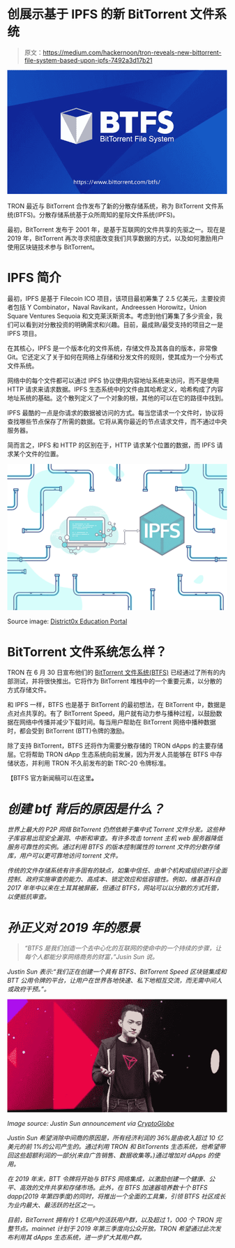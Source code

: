 # 创展示基于 IPFS 的新 BitTorrent 文件系统

> 原文：<https://medium.com/hackernoon/tron-reveals-new-bittorrent-file-system-based-upon-ipfs-7492a3d17b21>

![](img/c0a837ac8a581a8678f007a745a902f5.png)

TRON 最近与 BitTorrent 合作发布了新的分散存储系统，称为 BitTorrent 文件系统(BTFS)。分散存储系统基于众所周知的星际文件系统(IPFS)。

最初，BitTorrent 发布于 2001 年，是基于互联网的文件共享的先驱之一。现在是 2019 年，BitTorrent 再次寻求彻底改变我们共享数据的方式，以及如何激励用户使用区块链技术参与 BitTorrent。

# IPFS 简介

最初，IPFS 是基于 Filecoin ICO 项目，该项目最初筹集了 2.5 亿美元，主要投资者包括 Y Combinator，Naval Ravikant，Andreessen Horowitz，Union Square Ventures Sequoia 和文克莱沃斯资本。考虑到他们筹集了多少资金，我们可以看到对分散投资的明确需求和兴趣。目前，最成熟/最受支持的项目之一是 IPFS 项目。

在其核心，IPFS 是一个版本化的文件系统，存储文件及其各自的版本，非常像 Git。它还定义了关于如何在网络上存储和分发文件的规则，使其成为一个分布式文件系统。

网络中的每个文件都可以通过 IPFS 协议使用内容地址系统来访问，而不是使用 HTTP 请求来请求数据。IPFS 生态系统中的文件由其哈希定义，哈希构成了内容地址系统的基础。这个散列定义了一个对象的根，其他的可以在它的路径中找到。

IPFS 最酷的一点是你请求的数据被访问的方式。每当您请求一个文件时，协议将查找哪些节点保存了所需的数据。它将从离你最近的节点请求文件，而不通过中央服务器。

简而言之，IPFS 和 HTTP 的区别在于，HTTP 请求某个位置的数据，而 IPFS 请求某个文件的位置。

![](img/dfb68811923a9939d69eaab70abd5287.png)

Source image: [District0x Education Portal](https://education.district0x.io/district0x-specific-topics/understanding-technology-behind-district0x/ipfs/)

# BitTorrent 文件系统怎么样？

TRON 在 6 月 30 日宣布他们的 [BitTorrent 文件系统(BTFS)](http://www.bittorrent.com/btfs/) 已经通过了所有的内部测试，并将很快推出。它将作为 BitTorrent 堆栈中的一个重要元素，以分散的方式存储文件。

和 IPFS 一样，BTFS 也是基于 BitTorrent 的最初想法，在 BitTorrent 中，数据是点对点共享的。有了 BitTorrent Speed，用户就有动力参与播种过程，以鼓励数据在网络中传播并减少下载时间。每当用户帮助在 BitTorrent 网络中播种数据时，都会受到 BitTorrent (BTT)令牌的激励。

除了支持 BitTorrent，BTFS 还将作为需要分散存储的 TRON dApps 的主要存储层。它将帮助 TRON dApp 生态系统向前发展，因为开发人员能够在 BTFS 中存储状态，并利用 TRON 不久前发布的新 TRC-20 令牌标准。

【BTFS 官方新闻稿可以在这里[](/@Tronfoundation/worlds-largest-p2p-network-bittorrent-announces-new-project-bittorrent-file-system-btfs-3f8930ca8507)**。**

# *创建 btf 背后的原因是什么？*

*世界上最大的 P2P 网络 BitTorrent 仍然依赖于集中式 Torrent 文件分发。这些种子库容易出现安全漏洞、中断和审查。有许多攻击 torrent 主机 web 服务器降低服务可靠性的实例。通过利用 BTFS 的版本控制属性的 torrent 文件的分散存储库，用户可以更可靠地访问 torrent 文件。*

*传统的文件存储系统有许多固有的缺点，如集中信任、由单个机构或组织进行全面控制、政府实施审查的能力、高成本、锁定效应和低容错性。例如，维基百科自 2017 年年中以来在土耳其被屏蔽，但通过 BTFS，网站可以以分散的方式托管，以便抵抗审查。*

# *孙正义对 2019 年的愿景*

> *“BTFS 是我们创造一个去中心化的互联网的使命中的一个持续的步骤，让每个人都能分享网络商务的财富，”Jusin Sun 说。*

*Justin Sun 表示:“我们正在创建一个具有 BTFS、BitTorrent Speed 区块链集成和 BTT 公用令牌的平台，让用户在世界各地快速、私下地相互交流，而无需中间人或政府干预。”。*

*![](img/49d2513e019eb40d9c11aa82e997e607.png)*

*Image source: Justin Sun announcement via [CryptoGlobe](https://www.cryptoglobe.com/latest/2019/05/tron-foundation-announces-bittorrent-file-system-btfs-protocol/)*

*Justin Sun 希望消除中间商的原因是，所有经济利润的 36%是由收入超过 10 亿美元的前 1%的公司产生的。通过利用 TRON 和 BitTorrents 生态系统，他希望带回这些超额利润的一部分(来自广告销售、数据收集等。)通过增加对 dApps 的使用。*

*在 2019 年末，BTT 令牌将开始与 BTFS 网络集成，以激励创建一个健康、公平、高效的文件共享和存储市场。此外，在 BTFS 加速器培养数十个 BTFS dapp(2019 年第四季度)的同时，将推出一个全面的工具集，引领 BTFS 社区成长为业内最大、最活跃的社区之一。*

*目前，BitTorrent 拥有约 1 亿用户的活跃用户群，以及超过 1，000 个 TRON 完整节点。mainnet 计划于 2019 年第三季度向公众开放。TRON 希望通过此次发布利用其 dApps 生态系统，进一步扩大其用户群。*